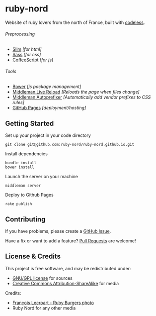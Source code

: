 # ruby-nord

Website of ruby lovers from the north of France, built with [codeless](https://github.com/flexbox/codeless).

###### Preprocessing
- [Slim](http://slim-lang.com) *[for html]*
- [Sass](http://sass-lang.com) *[for css]*
- [CoffeeScript](http://coffeescript.org) *[for js]*

###### Tools
- [Bower](http://bower.io) *[js package management]*
- [Middleman Live Reload](https://github.com/middleman/middleman-livereload) *[Reloads the page when files change]*
- [Middleman Autoprefixer](https://github.com/middleman/middleman-autoprefixer) *[Automatically add vendor prefixes to CSS rules]*
- [GitHub Pages](http://pages.github.com) *[deployment/hosting]*

## Getting Started

Set up your project in your code directory

    git clone git@github.com:ruby-nord/ruby-nord.github.io.git

Install dependencies

    bundle install
    bower install

Launch the server on your machine

    middleman server

Deploy to Github Pages

    rake publish


## Contributing

If you have problems, please create a [GitHub Issue](https://github.com/ruby-nord/ruby-nord.github.io/issues).

Have a fix or want to add a feature? [Pull Requests](https://github.com/ruby-nord/ruby-nord.github.io/pulls) are welcome!

## License & Credits

This project is free software, and may be redistributed under:

* [GNU/GPL license](LICENSE) for sources
* [Creative Commons Attribution-ShareAlike](LICENSE) for media

Credits:

* [François Lecroart - Ruby Burgers photo](https://plus.google.com/photos/+FrancoisLecroart/albums/5868304479818232049/5868304484730033986?pid=5868304484730033986&oid=111038524646630156975)
* Ruby Nord for any other media
